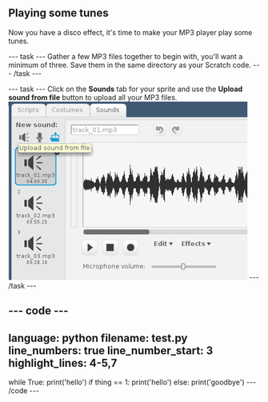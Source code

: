 ## Playing some tunes

Now you have a disco effect, it's time to make your MP3 player play some tunes.

--- task ---
Gather a few MP3 files together to begin with, you'll want a minimum of three. Save them in the same directory as your Scratch code.
--- /task ---

--- task ---
Click on the **Sounds** tab for your sprite and use the **Upload sound from file** button to upload all your MP3 files.
![sounds](images/sounds.png)
--- /task ---

--- code ---
---
language: python
filename: test.py
line_numbers: true
line_number_start: 3
highlight_lines: 4-5,7
---
while True:
    print('hello')
	if thing == 1:
	    print('hello')
	else:
	    print('goodbye')
--- /code ---

